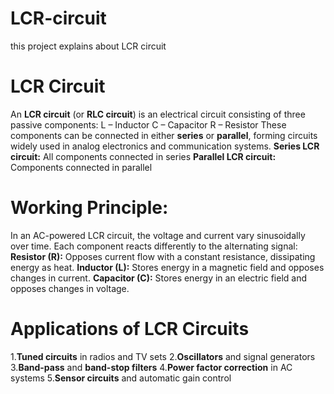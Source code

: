 # LCR-circuit
this project explains about LCR circuit


# LCR Circuit

An **LCR circuit** (or **RLC circuit**) is an electrical circuit consisting of three passive components:
 L – Inductor
 C – Capacitor
 R – Resistor
These components can be connected in either **series** or **parallel**, forming circuits widely used in analog electronics and communication systems.
**Series LCR circuit:** All components connected in series
**Parallel LCR circuit:** Components connected in parallel


 # Working Principle:

In an AC-powered LCR circuit, the voltage and current vary sinusoidally over time. Each component reacts differently to the alternating signal:
 **Resistor (R):** Opposes current flow with a constant resistance, dissipating energy as heat.
 **Inductor (L):** Stores energy in a magnetic field and opposes changes in current. 
 **Capacitor (C):** Stores energy in an electric field and opposes changes in voltage. 



 # Applications of LCR Circuits

1.**Tuned circuits** in radios and TV sets
2.**Oscillators** and signal generators
3.**Band-pass** and **band-stop filters**
4.**Power factor correction** in AC systems
5.**Sensor circuits** and automatic gain control

 

